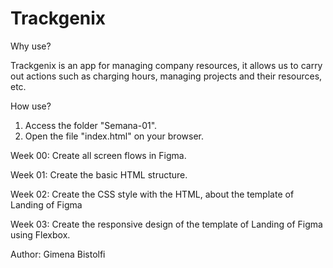 # Trackgenix

Why use?

Trackgenix is ​​an app for managing company resources, it allows us to carry out actions such as charging hours, managing projects and their resources, etc.

How use?

1. Access the folder "Semana-01".
2. Open the file "index.html" on your browser.



Week 00: Create all screen flows in Figma. 

Week 01: Create the basic HTML structure.

Week 02: Create the CSS style with the HTML, about the template of Landing of Figma

Week 03: Create the responsive design of the template of Landing of Figma using Flexbox.


Author: Gimena Bistolfi



















